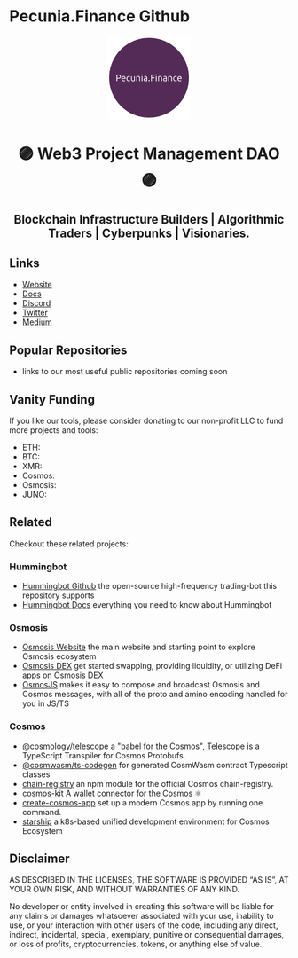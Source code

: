 # Pecunia.Finance Github

<style style="visibility:hidden">h1 { border-bottom: 0; } </style>
<p align="center">
  <a href="https://github.com/pecuniafinance">
    <img width="150" src="https://github.com/pecuniafinance/.github/blob/main/profile/Logo_Dark.png">
  </a>
</p>
<p align="center" width="100%">
  <h1 align="center">🟣 Web3 Project Management DAO 🟣</h1>
  <h2 align="center">Blockchain Infrastructure Builders | Algorithmic Traders | Cyberpunks | Visionaries.</h2>
</p>

## Links

- [Website](https://pecuniafinance.com)
- [Docs](https://docs.pecuniafinance.com)
- [Discord](https://discord.gg/xV9urV3rHx)
- [Twitter](https://twitter.com/PecuniaFinance)
- [Medium](https://medium.com/@pecuniafinancedao/)

## Popular Repositories

- links to our most useful public repositories coming soon

## Vanity Funding

If you like our tools, please consider donating to our non-profit LLC to fund more projects and tools:

- ETH:
- BTC:
- XMR:
- Cosmos:
- Osmosis:
- JUNO:

## Related

Checkout these related projects:

### Hummingbot

- [Hummingbot Github](https://github.com/hummingbot) the open-source high-frequency trading-bot this repository supports
- [Hummingbot Docs](https://docs.hummingbot.org) everything you need to know about Hummingbot

### Osmosis

- [Osmosis Website](https://osmosis.zone) the main website and starting point to explore Osmosis ecosystem
- [Osmosis DEX](https://app.osmosis.zone) get started swapping, providing liquidity, or utilizing DeFi apps on Osmosis DEX
- [OsmosJS](https://github.com/osmosis-labs/osmojs) makes it easy to compose and broadcast Osmosis and Cosmos messages, with all of the proto and amino encoding handled for you in JS/TS

### Cosmos

- [@cosmology/telescope](https://github.com/cosmology-tech/telescope) a "babel for the Cosmos", Telescope is a TypeScript Transpiler for Cosmos Protobufs.
- [@cosmwasm/ts-codegen](https://github.com/CosmWasm/ts-codegen) for generated CosmWasm contract Typescript classes
- [chain-registry](https://github.com/cosmology-tech/chain-registry) an npm module for the official Cosmos chain-registry.
- [cosmos-kit](https://github.com/cosmology-tech/cosmos-kit) A wallet connector for the Cosmos ⚛️
- [create-cosmos-app](https://github.com/cosmology-tech/create-cosmos-app) set up a modern Cosmos app by running one command.
- [starship](https://github.com/cosmology-tech/starship) a k8s-based unified development environment for Cosmos Ecosystem

## Disclaimer

AS DESCRIBED IN THE LICENSES, THE SOFTWARE IS PROVIDED “AS IS”, AT YOUR OWN RISK, AND WITHOUT WARRANTIES OF ANY KIND.

No developer or entity involved in creating this software will be liable for any claims or damages whatsoever associated with your use, inability to use, or your interaction with other users of the code, including any direct, indirect, incidental, special, exemplary, punitive or consequential damages, or loss of profits, cryptocurrencies, tokens, or anything else of value.
